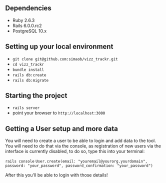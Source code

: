 ## Dependencies

- Ruby 2.6.3
- Rails 6.0.0.rc2
- PostgreSQL 10.x

## Setting up your local environment

- `git clone git@github.com:simaob/vizz_trackr.git`
- `cd vizz_trackr`
- `bundle install`
- `rails db:create`
- `rails db:migrate`

## Starting the project

- `rails server`
- point your browser to `http://localhost:3000`


## Getting a User setup and more data

You will need to create a user to be able to login and add data to the tool.
You will need to do that via the console, as registration of new users via the interface
is currently disabled, to do so, type this into your terminal:

`rails console`
`User.create(email: "youremail@yourorg.yourdomain", password: "your_password", password_confirmation: "your_password")`

After this you'll be able to login with those details!

